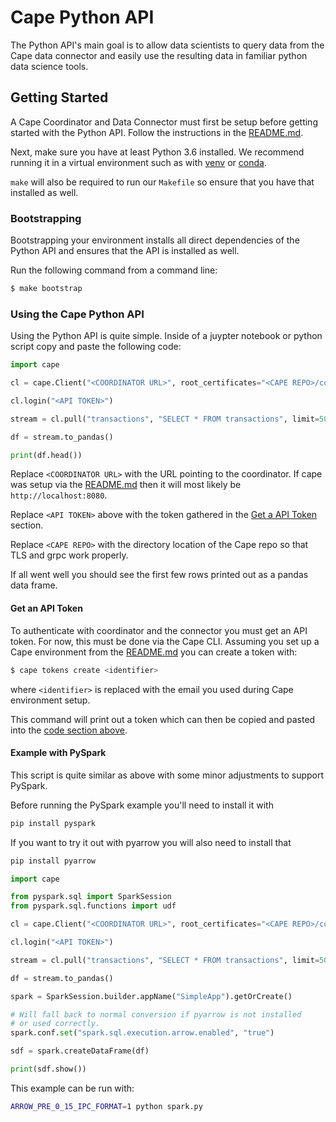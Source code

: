 # Cape Python API

The Python API's main goal is to allow data scientists to query data from the
Cape data connector and easily use the resulting data in familiar python data science tools.

## Getting Started

A Cape Coordinator and Data Connector must first be setup before getting started with the Python API.
Follow the instructions in the [README.md](https://github.com/capeprivacy/cape/blob/master/README.md).

Next, make sure you have at least Python 3.6 installed. We recommend running it in a virtual environment
such as with [venv](https://docs.python.org/3/library/venv.html) or
[conda](https://www.anaconda.com/products/individual).

`make` will also be required to run our `Makefile` so ensure that you have that installed as well.

### Bootstrapping

Bootstrapping your environment installs all direct dependencies of the Python API
and ensures that the API is installed as well.

Run the following command from a command line:

```bash
$ make bootstrap
```

### Using the Cape Python API

Using the Python API is quite simple. Inside of a juypter notebook or python script copy and paste the following code:

```python
import cape

cl = cape.Client("<COORDINATOR URL>", root_certificates="<CAPE REPO>/connector/certs/localhost.crt")

cl.login("<API TOKEN>")

stream = cl.pull("transactions", "SELECT * FROM transactions", limit=50)

df = stream.to_pandas()

print(df.head())
```

Replace `<COORDINATOR URL>` with the URL pointing to the coordinator. If cape was setup via the [README.md](https://github.com/capeprivacy/cape/blob/master/README.md)
then it will most likely be `http://localhost:8080`.

Replace `<API TOKEN>` above with the token gathered in the [Get a API Token](#get-a-api-token) section.

Replace `<CAPE REPO>` with the directory location of the Cape repo so that TLS and grpc work properly.

If all went well you should see the first few rows printed out as a pandas data frame.

#### Get an API Token

To authenticate with coordinator and the connector you must get an API token. For now, this must be done
via the Cape CLI. Assuming you set up a Cape environment from the
[README.md](https://github.com/capeprivacy/cape/blob/master/README.md) you can create a token with:

```bash
$ cape tokens create <identifier>
```

where `<identifier>` is replaced with the email you used during Cape environment setup.

This command will print out a token which can then be copied and pasted into
the [code section above](#using-the-cape-python-api).

#### Example with PySpark

This script is quite similar as above with some minor adjustments to support PySpark.

Before running the PySpark example you'll need to install it with

```bash
pip install pyspark
```

If you want to try it out with pyarrow you will also need to install that

```bash
pip install pyarrow
```

```python
import cape

from pyspark.sql import SparkSession
from pyspark.sql.functions import udf

cl = cape.Client("<COORDINATOR URL>", root_certificates="<CAPE REPO>/connector/certs/localhost.crt")

cl.login("<API TOKEN>")

stream = cl.pull("transactions", "SELECT * FROM transactions", limit=50)

df = stream.to_pandas()

spark = SparkSession.builder.appName("SimpleApp").getOrCreate()

# Will fall back to normal conversion if pyarrow is not installed
# or used correctly.
spark.conf.set("spark.sql.execution.arrow.enabled", "true")

sdf = spark.createDataFrame(df)

print(sdf.show())
```

This example can be run with:

```bash
ARROW_PRE_0_15_IPC_FORMAT=1 python spark.py
```
